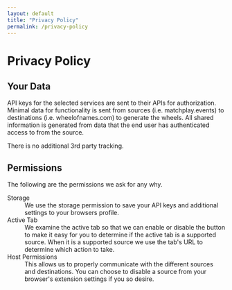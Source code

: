 ```yaml
---
layout: default
title: "Privacy Policy"
permalink: /privacy-policy
---
```


# Privacy Policy

## Your Data
API keys for the selected services are sent to their APIs for authorization. Minimal data for functionality is sent from <span class="abbr" title="i.e. matchplay.events">sources</span> (i.e. matchplay.events) to <span class="abbr" title="wheelofnames.com">destinations</span> (i.e. wheelofnames.com) to generate the wheels. All shared information is generated from data that the end user has authenticated access to from the source.

There is no additional 3rd party tracking.

## Permissions
The following are the permissions we ask for any why.

<dl>
  <dt>Storage</dt>
  <dd>We use the storage permission to save your API keys and additional settings to your browsers profile.</dd>

  <dt>Active Tab</dt>
  <dd>We examine the active tab so that we can enable or disable the button to make it easy for you to determine if the active tab is a supported source. When it is a supported source we use the tab's URL to determine which action to take.</dd>

  <dt>Host Permissions</dt>
  <dd>This allows us to properly communicate with the different <span class="abbr" title="ie. matchplay.events">sources</span> and <span class="abbr" title="ie. wheelofnames.com">destinations</span>. You can choose to disable a source from your browser's extension settings if you so desire.</dd>
</dl>
